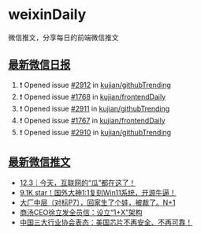# weixinDaily
微信推文，分享每日的前端微信推文

## [最新微信日报](https://github.com/kujian/weixinDaily/issues)

<!--START_SECTION:activity-->
1. ❗ Opened issue [#2912](https://github.com/kujian/githubTrending/issues/2912) in [kujian/githubTrending](https://github.com/kujian/githubTrending)
2. ❗ Opened issue [#1768](https://github.com/kujian/frontendDaily/issues/1768) in [kujian/frontendDaily](https://github.com/kujian/frontendDaily)
3. ❗ Opened issue [#2911](https://github.com/kujian/githubTrending/issues/2911) in [kujian/githubTrending](https://github.com/kujian/githubTrending)
4. ❗ Opened issue [#1767](https://github.com/kujian/frontendDaily/issues/1767) in [kujian/frontendDaily](https://github.com/kujian/frontendDaily)
5. ❗ Opened issue [#2910](https://github.com/kujian/githubTrending/issues/2910) in [kujian/githubTrending](https://github.com/kujian/githubTrending)
<!--END_SECTION:activity-->


## [最新微信推文](https://weixin.qdkfweb.cn/)

<!-- BLOG-POST-LIST:START -->
- [12.3｜今天，互联网的“瓜”都在这了！](https://weixin.qdkfweb.cn/59848.html)
- [9.1K star！国外大神1:1复刻Win11系统，开源牛逼！](https://weixin.qdkfweb.cn/59859.html)
- [大厂中层（对标P7），回家生了个娃，被裁了。N+1](https://weixin.qdkfweb.cn/59846.html)
- [商汤CEO徐立发全员信：设立“1+X”架构](https://weixin.qdkfweb.cn/59849.html)
- [中国三大行业协会表态：美国芯片不再安全、不再可靠！](https://weixin.qdkfweb.cn/59861.html)
<!-- BLOG-POST-LIST:END -->